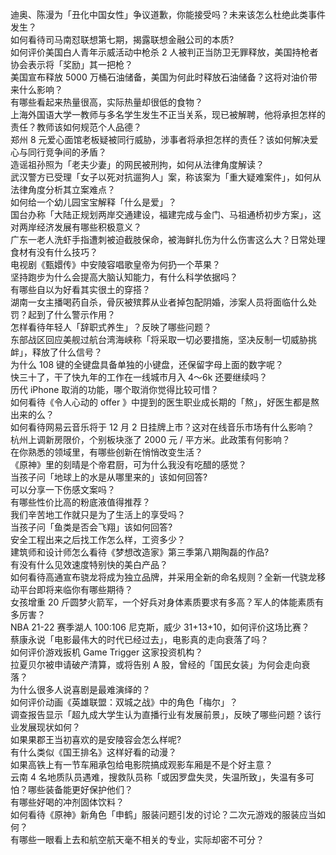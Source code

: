 迪奥、陈漫为「丑化中国女性」争议道歉，你能接受吗？未来该怎么杜绝此类事件发生？  
如何看待司马南怼联想第七期，揭露联想金融公司的本质?  
如何评价美国白人青年示威活动中枪杀 2 人被判正当防卫无罪释放，美国持枪者协会表示将「奖励」其一把枪？  
美国宣布释放 5000 万桶石油储备，美国为何此时释放石油储备？这将对油价带来什么影响？  
有哪些看起来热量很高，实际热量却很低的食物？  
上海外国语大学一教师与多名学生发生不正当关系，现已被解聘，他将承担怎样的责任？教师该如何规范个人品德？  
郑州 8 元爱心面馆老板疑被同行威胁，涉事者将承担怎样的责任？该如何解决爱心与同行竞争间的矛盾？  
造谣祖孙照为「老夫少妻」的网民被刑拘，如何从法律角度解读？  
武汉警方已受理「女子以死对抗遛狗人」案，称该案为「重大疑难案件」，如何从法律角度分析其立案难点？  
如何给一个幼儿园宝宝解释「什么是爱」？  
国台办称「大陆正规划两岸交通建设，福建完成与金门、马祖通桥初步方案」，这对两岸经济发展有哪些积极意义？  
广东一老人洗虾手指遭刺被迫截肢保命，被海鲜扎伤为什么伤害这么大？日常处理食材有没有什么技巧？  
电视剧《甄嬛传》中安陵容唱歌皇帝为何扔一个苹果？  
坚持跑步为什么会提高大脑认知能力，有什么科学依据吗？  
有哪些自以为好看其实很土的穿搭？  
湖南一女主播喝药自杀，骨灰被殡葬从业者掉包配阴婚，涉案人员将面临什么处罚？起到了什么警示作用？  
怎样看待年轻人「辞职式养生」？反映了哪些问题？  
东部战区回应美舰过航台湾海峡称「将采取一切必要措施，坚决反制一切威胁挑衅」，释放了什么信号？  
为什么 108 键的全键盘具备单独的小键盘，还保留字母上面的数字呢？  
快三十了，干了快九年的工作在一线城市月入 4～6k 还要继续吗？  
历代 iPhone 取消的功能，哪个取消你觉得比较可惜？  
如何看待《令人心动的 offer 》中提到的医生职业成长期的「熬」，好医生都是熬出来的么？  
如何看待网易云音乐将于 12 月 2 日挂牌上市？这对在线音乐市场有什么影响？  
杭州上调新房限价，个别板块涨了 2000 元 / 平方米。此政策有何影响？  
在你熟悉的领域里，有哪些创新在悄悄改变生活？  
《原神》里的刻晴是个帝君厨，可为什么我没有吃醋的感觉？  
当孩子问「地球上的水是从哪里来的」该如何回答?  
可以分享一下伤感文案吗？  
有哪些性价比高的粉底液值得推荐？  
我们辛苦地工作就只是为了生活上的享受吗？  
当孩子问「鱼类是否会飞翔」该如何回答?  
安全工程出来之后找工作怎么样，工资多少？  
建筑师和设计师怎么看待《梦想改造家》第三季第八期陶磊的作品?  
有没有什么见效速度特别快的美白产品？  
如何看待高通宣布骁龙将成为独立品牌，并采用全新的命名规则？全新一代骁龙移动平台即将来临你有哪些期待？  
女孩增重 20 斤圆梦火箭军，一个好兵对身体素质要求有多高？军人的体能素质有多厉害？  
NBA 21-22 赛季湖人 100:106 尼克斯，威少 31+13+10，如何评价这场比赛？  
蔡康永说「电影最伟大的时代已经过去」，电影真的走向衰落了吗？  
如何评价游戏扳机 Game Trigger 这家投资机构？  
拉夏贝尔被申请破产清算，或将告别 A 股，曾经的「国民女装」为何会走向衰落？  
为什么很多人说喜剧是最难演绎的？  
如何评价动画《英雄联盟：双城之战》中的角色「梅尔」？  
调查报告显示「超九成大学生认为直播行业有发展前景」，反映了哪些问题？该行业发展现状如何？  
如果果郡王当初喜欢的是安陵容会怎么样呢?  
有什么类似《国王排名》这样好看的动漫？  
如果高铁上有一节车厢承包给电影院搞成观影车厢是不是个好主意？  
云南 4 名地质队员遇难，搜救队员称「或因罗盘失灵，失温所致」，失温有多可怕？哪些装备能更好保护他们？  
有哪些好喝的冲剂固体饮料？  
如何看待《原神》新角色「申鹤」服装问题引发的讨论？二次元游戏的服装应当如何？  
有哪些一眼看上去和航空航天毫不相关的专业，实际却密不可分？  
